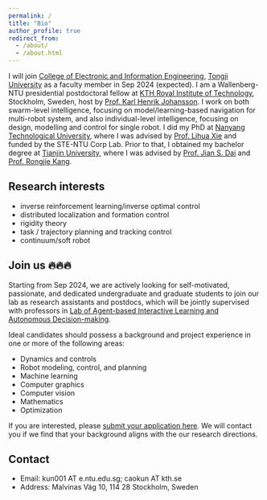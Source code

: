 ```yaml
---
permalink: /
title: "Bio"
author_profile: true
redirect_from: 
  - /about/
  - /about.html
---
```

I will join [College of Electronic and Information Engineering](https://see-en.tongji.edu.cn/), [Tongji University](https://www.tongji.edu.cn) as a faculty member in Sep 2024 (expected). I am a Wallenberg-NTU presidential postdoctoral fellow at [KTH Royal Institute of Technology](https://www.kth.se/), Stockholm, Sweden, host by [Prof. Karl Henrik Johansson](https://people.kth.se/~kallej/index.html). 
I work on both swarm-level intelligence, focusing on model/learning-based navigation for multi-robot system, and also individual-level intelligence, focusing on design, modelling and control for single robot.
I did my PhD at [Nanyang Technological University](https://www.ntu.edu.sg/), where I was advised by [Prof. Lihua Xie](https://personal.ntu.edu.sg/elhxie/) and funded by the STE-NTU Corp Lab.
Prior to that, I obtained my bachelor degree at [Tianjin University](https://www.tju.edu.cn/), where I was advised by [Prof. Jian S. Dai](https://nms.kcl.ac.uk/jian.dai/) and [Prof. Rongjie Kang](https://faculty.tju.edu.cn/RongjieKang/en/index.htm).


## Research interests
* inverse reinforcement learning/inverse optimal control
* distributed localization and formation control
* rigidity theory
* task / trajectory planning and tracking control
* continuum/soft robot


## Join us 🔥🔥🔥
Starting from Sep 2024, we are actively looking for self-motivated, passionate, and dedicated undergraduate and graduate students to join our lab as research assistants and postdocs, which will be jointly supervised with professors in [Lab of Agent-based Interactive Learning and Autonomous Decision-making](https://ai-lab.tongji.edu.cn/25079/list.htm). 

Ideal candidates should possess a background and project experience in one or more of the following areas:
* Dynamics and controls
* Robot modeling, control, and planning
* Machine learning
* Computer graphics
* Computer vision
* Mathematics
* Optimization

If you are interested, please [submit your application here](https://wj.qq.com/s2/14930986/fa6c/). We will contact you if we find that your background aligns with the our research directions.

## Contact
* Email: kun001 AT e.ntu.edu.sg; caokun AT kth.se
* Address: Malvinas Väg 10, 114 28 Stockholm, Sweden

<script type='text/javascript' id='clustrmaps' src='//cdn.clustrmaps.com/map_v2.js?cl=ffffff&w=300&t=tt&d=LLaYO4kpRR1Hv634a2N8GlvF7Sxo042TE3ngluj6B70&co=2d78ad&cmo=3acc3a&cmn=ff5353&ct=ffffff'></script>